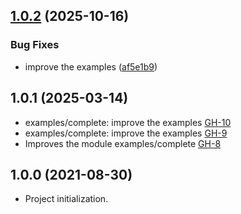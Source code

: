 ## [1.0.2](https://github.com/alibabacloud-automation/terraform-alicloud-ecs-rds/compare/v1.0.1...v1.0.2) (2025-10-16)


### Bug Fixes

* improve the examples ([af5e1b9](https://github.com/alibabacloud-automation/terraform-alicloud-ecs-rds/commit/af5e1b9db28799c0985ab1634ab7b76c4ff92e0a))

## 1.0.1 (2025-03-14)

- examples/complete: improve the examples [GH-10](https://github.com/alibabacloud-automation/terraform-alicloud-ecs-rds/pull/10)
- examples/complete: improve the examples [GH-9](https://github.com/alibabacloud-automation/terraform-alicloud-ecs-rds/pull/9)
- Improves the module examples/complete [GH-8](https://github.com/alibabacloud-automation/terraform-alicloud-ecs-rds/pull/8)


## 1.0.0 (2021-08-30)

- Project initialization.
